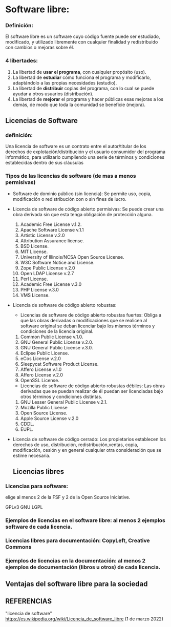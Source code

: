 # Software libre: 
   
### Definición:

El software libre es un software cuyo código fuente puede ser estudiado, modificado, y utilizado libremente con cualquier finalidad y redistribuido con cambios o mejoras sobre él.

### 4 libertades: 

1. 	La libertad de **usar el programa**, con cualquier propósito (uso).
2. 	La libertad de **estudiar** cómo funciona el programa y modificarlo, adaptándolo a las propias necesidades (estudio).
3. 	La libertad de **distribuir** copias del programa, con lo cual se puede ayudar a otros usuarios (distribución).
4. 	La libertad de **mejorar** el programa y hacer públicas esas mejoras a los demás, de modo que toda la comunidad se beneficie (mejora). 

## Licencias de Software
      
 ### definición:
 
 Una licencia de software es un contrato entre el autor/titular de los derechos de explotación/distribución y el usuario consumidor del programa informático, para utilizarlo cumpliendo una serie de términos y condiciones establecidas dentro de sus cláusulas
        
 ### Tipos de las licencias de software (de mas a menos permisivas)
 
* Software de dominio público (sin licencia): Se permite uso, copia, modificación o redistribución con o sin fines de lucro. 

* Licencia de software de código abierto permisivas: Se puede crear una obra derivada sin que esta tenga obligación de protección alguna.
 
    1. Academic Free License v.1.2.
    2. Apache Software License v.1.1
    3. Artistic License v.2.0
    4. Attribution Assurance license.
    5. BSD License.
    6. MIT License.
    7. University of Illinois/NCSA Open Source License.
    8. W3C Software Notice and License.
    9. Zope Public License v.2.0
    10. Open LDAP License v.2.7
    11. Perl License.
    12. Academic Free License v.3.0
    13. PHP License v.3.0
    14. VMS License.
    
* Licencia de software de código abierto robustas:

   - Licencias de software de código abierto robustas fuertes: Obliga a que las obras derivadas o modificaciones que se realicen al software original se deban licenciar bajo los mismos términos y condiciones de la licencia original. 
   
    1. Common Public License v.1.0.
    2. GNU General Public License v.2.0.
    3. GNU General Public License v.3.0.
    4. Eclipse Public License.
    5. eCos License v.2.0
    6. Sleepycat Software Product License.
    7. Affero License v.1.0
    8. Affero License v.2.0
    9. OpenSSL License.
    
   - Licencias de software de código abierto robustas débiles: Las obras derivadas que se puedan realizar de él puedan ser licenciadas bajo otros términos y condiciones distintas.
   
    1. GNU Lesser General Public License v.2.1.
    2. Mozilla Public License
    3. Open Source License.
    4. Apple Source License v.2.0
    5. CDDL.
    6. EUPL.
    
* Licencia de software de código cerrado: Los propietarios establecen los derechos de uso, distribución, redistribución,ventas, copia, modificación, cesión y en general cualquier otra consideración que se estime necesaria. 
 
  ## Licencias libres
       
### Licencias para software: 

elige al menos 2 de la FSF y 2 de la Open Source Iniciative.

GPLv3 
GNU LGPL

### Ejemplos de licencias en el software libre: al menos 2 ejemplos software de cada licencia.
###  Licencias libres para documentación: CopyLeft, Creative Commons
### Ejemplos de licencias en la documentación: al menos 2 ejemplos de documentación (libros u otros) de cada licencia.
## Ventajas del software libre para la sociedad

## REFERENCIAS

"licencia de software" https://es.wikipedia.org/wiki/Licencia_de_software_libre (1 de marzo 2022)

